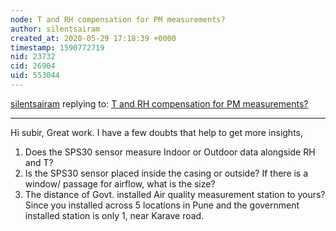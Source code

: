 ```yaml
---
node: T and RH compensation for PM measurements?
author: silentsairam
created_at: 2020-05-29 17:18:39 +0000
timestamp: 1590772719
nid: 23732
cid: 26904
uid: 553044
---
```




[silentsairam](../profile/silentsairam) replying to: [T and RH compensation for PM measurements?](../notes/subir/05-28-2020/t-and-rh-compensation-for-pm-measurements)

----
Hi subir, 
Great work. I have a few doubts that help to get more insights,
1. Does the SPS30 sensor measure Indoor or Outdoor data alongside RH and T? 
2. Is the SPS30 sensor placed inside the casing or outside? If there is a window/ passage for airflow, what is the size?
3. The distance of Govt. installed Air quality measurement station to yours? Since you installed across 5 locations in Pune and the government installed station is only 1, near Karave road.